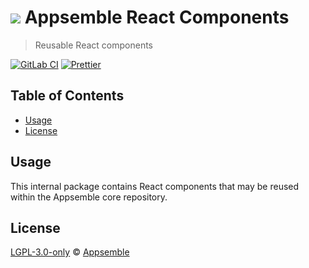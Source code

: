 # ![](https://gitlab.com/appsemble/appsemble/-/raw/0.24.7/config/assets/logo.svg) Appsemble React Components

> Reusable React components

[![GitLab CI](https://gitlab.com/appsemble/appsemble/badges/0.24.7/pipeline.svg)](https://gitlab.com/appsemble/appsemble/-/releases/0.24.7)
[![Prettier](https://img.shields.io/badge/code_style-prettier-ff69b4.svg)](https://prettier.io)

## Table of Contents

- [Usage](#usage)
- [License](#license)

## Usage

This internal package contains React components that may be reused within the Appsemble core
repository.

## License

[LGPL-3.0-only](https://gitlab.com/appsemble/appsemble/-/blob/0.24.7/LICENSE.md) ©
[Appsemble](https://appsemble.com)
